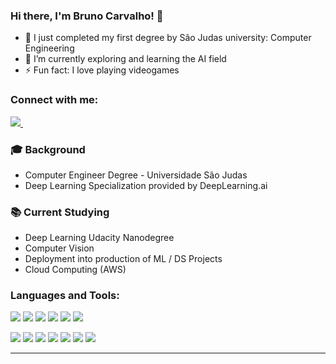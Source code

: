 ### Hi there, I'm Bruno Carvalho! 👋

- 🔭 I just completed my first degree by São Judas university: Computer Engineering
- 🌱 I’m currently exploring and learning the AI field
- ⚡ Fun fact: I love playing videogames 

### Connect with me:

<a href="bruno-carvalho-48433016b/">
    <img src="https://img.shields.io/badge/linkedin-%230077B5.svg?&style=for-the-badge&logo=linkedin&logoColor=white" />
  </a>&nbsp;&nbsp;


### 🎓 Background

- Computer Engineer Degree - Universidade São Judas
- Deep Learning Specialization provided by DeepLearning.ai

### 📚 Current Studying

- Deep Learning Udacity Nanodegree
- Computer Vision 
- Deployment into production of ML / DS Projects
- Cloud Computing (AWS)



### Languages and Tools:

<p align='left'>
  
  <img src="https://img.shields.io/badge/Pandas-2C2D72?style=for-the-badge&logo=pandas&logoColor=white" />
  <img src="https://img.shields.io/badge/Python-FFD43B?style=for-the-badge&logo=python&logoColor=darkgreen" />
  <img src="https://img.shields.io/badge/Numpy-777BB4?style=for-the-badge&logo=numpy&logoColor=white" />
  <img src="https://img.shields.io/badge/Microsoft_Excel-217346?style=for-the-badge&logo=microsoft-excel&logoColor=white" />
  <img src="https://img.shields.io/badge/Google%20Sheets-34A853?style=for-the-badge&logo=google-sheets&logoColor=white" />
  <img src="https://img.shields.io/badge/scikit_learn-F7931E?style=for-the-badge&logo=scikit-learn&logoColor=white" />
  
</p>

<p align='left'>
  
  <img src="https://img.shields.io/badge/SQLite-07405E?style=for-the-badge&logo=sqlite&logoColor=white" />
  <img src="https://img.shields.io/badge/MySQL-00000F?style=for-the-badge&logo=mysql&logoColor=white" />
  <img src="https://img.shields.io/badge/OpenCV-27338e?style=for-the-badge&logo=OpenCV&logoColor=white" />
  <img src="https://img.shields.io/badge/Jupyter-F37626.svg?&style=for-the-badge&logo=Jupyter&logoColor=white" />
  <img src="https://img.shields.io/badge/conda-342B029.svg?&style=for-the-badge&logo=anaconda&logoColor=white" />
  <img src="https://img.shields.io/badge/PowerBI-F2C811?style=for-the-badge&logo=Power%20BI&logoColor=white" />
  <img src="https://img.shields.io/badge/Amazon_AWS-232F3E?style=for-the-badge&logo=amazon-aws&logoColor=white" />
    
    
</p>



---







